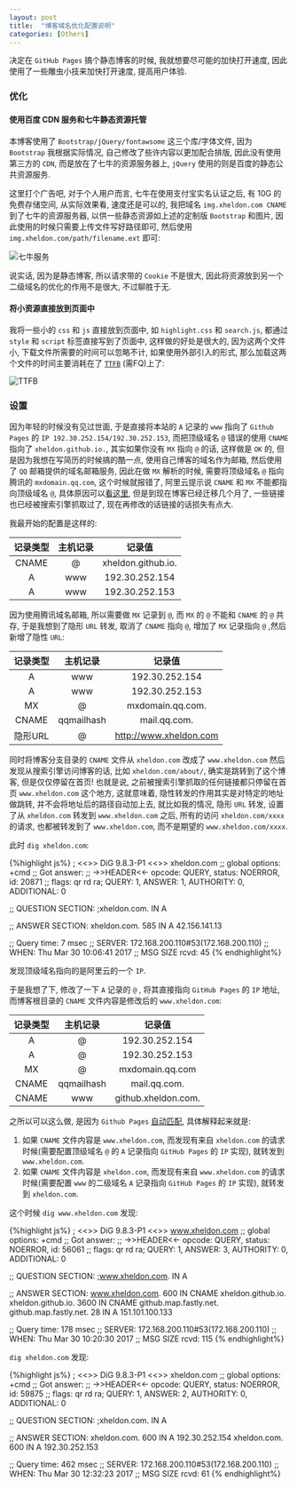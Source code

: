 ```yaml
---
layout: post
title:  "博客域名优化配置说明"
categories: [Others]
---
```


决定在 `GitHub Pages` 搞个静态博客的时候, 我就想要尽可能的加快打开速度, 因此使用了一些雕虫小技来加快打开速度, 提高用户体验.

### 优化

#### 使用百度 CDN 服务和七牛静态资源托管

本博客使用了 `Bootstrap/jQuery/fontawsome` 这三个库/字体文件, 因为 `Bootstrap` 我根据实际情况, 自己修改了些许内容以更加配合排版, 因此没有使用第三方的 `CDN`, 而是放在了七牛的资源服务器上, `jQuery` 使用的则是百度的静态公共资源服务.

这里打个广告吧, 对于个人用户而言, 七牛在使用支付宝实名认证之后, 有 10G 的免费存储空间, 从实际效果看, 速度还是可以的, 我把域名 `img.xheldon.com CNAME` 到了七牛的资源服务器, 以供一些静态资源如上述的定制版 `Bootstrap` 和图片, 因此使用的时候只需要上传文件写好路径即可, 然后使用 `img.xheldon.com/path/filename.ext` 即可:

![七牛服务](http://img.xheldon.com/img/qiniu.png "七牛服务")

说实话, 因为是静态博客, 所以请求带的 `Cookie` 不是很大, 因此将资源放到另一个二级域名的优化的作用不是很大, 不过聊胜于无.

#### 将小资源直接放到页面中

我将一些小的 `css` 和 `js` 直接放到页面中, 如 `highlight.css` 和 `search.js`, 都通过 `style` 和 `script` 标签直接写到了页面中, 这样做的好处是很大的, 因为这两个文件小, 下载文件所需要的时间可以忽略不计, 如果使用外部引入的形式, 那么加载这两个文件的时间主要消耗在了 <a href="https://developers.google.com/web/tools/chrome-devtools/network-performance/reference#timing" target="_blank">`TTFB`</a> (需FQ)上了: 

![TTFB](http://img.xheldon.com/img/TTFB.png "TTFB")

### 设置

因为年轻的时候没有见过世面, 于是直接将本站的 `A` 记录的 `www` 指向了 `Github Pages` 的 `IP 192.30.252.154/192.30.252.153`, 而把顶级域名 `@` 错误的使用 `CNAME` 指向了 `xheldon.github.io.`, 其实如果你没有 `MX` 指向 `@` 的话, 这样做是 `OK` 的, 但是因为我想在写简历的时候搞的酷一点, 使用自己博客的域名作为邮箱, 然后使用了 `QQ` 邮箱提供的域名邮箱服务, 因此在做 `MX` 解析的时候, 需要将顶级域名 `@`
指向腾讯的 `mxdomain.qq.com`, 这个时候就报错了, 阿里云提示说 `CNAME` 和 `MX` 不能都指向顶级域名 `@`, 具体原因可以<a href="https://www.zhihu.com/question/21128056" target="_blank">看这里</a>, 但是到现在博客已经迁移几个月了, 一些链接也已经被搜索引擎抓取过了, 现在再修改的话链接的话损失有点大. 

我最开始的配置是这样的:

| 记录类型   | 主机记录| 记录值 |
|:------:|:------:|:------:|
| CNAME | @ | xheldon.github.io. |
| A | www | 192.30.252.154 |
| A | www | 192.30.252.153 |

因为使用腾讯域名邮箱, 所以需要做 `MX` 记录到 `@`, 而 `MX` 的 `@` 不能和 `CNAME` 的 `@` 共存, 于是我想到了隐形 `URL` 转发, 取消了 `CNAME` 指向 `@`, 增加了 `MX` 记录指向 `@` ,然后新增了隐性 `URL`:

| 记录类型 | 主机记录 | 记录值 |
| :------:| :------: | :------: |
| A | www | 192.30.252.154 |
| A | www | 192.30.252.153 |
| MX | @ | mxdomain.qq.com. |
| CNAME | qqmailhash | mail.qq.com. |
| 隐形URL | @ | http://www.xheldon.com |

同时将博客分支目录的 `CNAME` 文件从 `xheldon.com` 改成了 `www.xheldon.com` 然后发现从搜索引擎访问博客的话, 比如 `xheldon.com/about/`, 确实是跳转到了这个博客, 但是仅仅停留在首页! 也就是说, 之前被搜索引擎抓取的任何链接都只停留在首页 `www.xheldon.com` 这个地方, 这就意味着, 隐性转发的作用其实是对特定的地址做跳转, 并不会将地址后的路径自动加上去, 就比如我的情况, 隐形 `URL` 转发, 设置了从 `xheldon.com` 转发到 `www.xheldon.com` 之后, 所有的访问 `xheldon.com/xxxx` 的请求, 也都被转发到了 `www.xheldon.com`, 而不是期望的 `www.xheldon.com/xxxx`.

此时 `dig xheldon.com`:

{%highlight js%}
; <<>> DiG 9.8.3-P1 <<>> xheldon.com
;; global options: +cmd
;; Got answer:
;; ->>HEADER<<- opcode: QUERY, status: NOERROR, id: 20871
;; flags: qr rd ra; QUERY: 1, ANSWER: 1, AUTHORITY: 0, ADDITIONAL: 0

;; QUESTION SECTION:
;xheldon.com.			IN	A

;; ANSWER SECTION:
xheldon.com.		585	IN	A	42.156.141.13

;; Query time: 7 msec
;; SERVER: 172.168.200.110#53(172.168.200.110)
;; WHEN: Thu Mar 30 10:06:41 2017
;; MSG SIZE  rcvd: 45
{% endhighlight%}

发现顶级域名指向的是阿里云的一个 `IP`.

于是我想了下, 修改了一下 `A` 记录的 `@` , 将其直接指向 `GitHub Pages` 的 `IP` 地址, 而博客根目录的 `CNAME` 文件内容是修改后的 `www.xheldon.com`:

| 记录类型 | 主机记录 | 记录值 |
| :------:| :------: | :------: |
| A | @ | 192.30.252.154 |
| A | @ | 192.30.252.153 |
| MX | @ | mxdomain.qq.com |
| CNAME | qqmailhash | mail.qq.com. |
| CNAME | www | github.xheldon.com. |

之所以可以这么做, 是因为 `Github Pages` <a href="https://help.github.com/articles/setting-up-an-apex-domain-and-www-subdomain/" target="_blank">自动匹配</a>, 具体解释起来就是: 

1. 如果 `CNAME` 文件内容是 `www.xheldon.com`, 而发现有来自 `xheldon.com` 的请求时候(需要配置顶级域名 `@` 的 `A` 记录指向 `GitHub Pages` 的 `IP` 实现), 就转发到 `www.xheldon.com`.
2. 如果 `CNAME` 文件内容是 `xheldon.com`, 而发现有来自 `www.xheldon.com` 的请求时候(需要配置 `www` 的二级域名 `A` 记录指向 `GitHub Pages` 的 `IP` 实现), 就转发到 `xheldon.com`.

这个时候 `dig www.xheldon.com` 发现:

{%highlight js%}
; <<>> DiG 9.8.3-P1 <<>> www.xheldon.com
;; global options: +cmd
;; Got answer:
;; ->>HEADER<<- opcode: QUERY, status: NOERROR, id: 56061
;; flags: qr rd ra; QUERY: 1, ANSWER: 3, AUTHORITY: 0, ADDITIONAL: 0

;; QUESTION SECTION:
;www.xheldon.com.		IN	A

;; ANSWER SECTION:
www.xheldon.com.	600	IN	CNAME	xheldon.github.io.
xheldon.github.io.	3600	IN	CNAME	github.map.fastly.net.
github.map.fastly.net.  28  IN      A      151.101.100.133

;; Query time: 178 msec
;; SERVER: 172.168.200.110#53(172.168.200.110)
;; WHEN: Thu Mar 30 10:20:30 2017
;; MSG SIZE  rcvd: 115
{% endhighlight%}

`dig xheldon.com` 发现: 

{%highlight js%}
; <<>> DiG 9.8.3-P1 <<>> xheldon.com
;; global options: +cmd
;; Got answer:
;; ->>HEADER<<- opcode: QUERY, status: NOERROR, id: 59875
;; flags: qr rd ra; QUERY: 1, ANSWER: 2, AUTHORITY: 0, ADDITIONAL: 0

;; QUESTION SECTION:
;xheldon.com.			IN	A

;; ANSWER SECTION:
xheldon.com.		600	IN	A	192.30.252.154
xheldon.com.		600	IN	A	192.30.252.153

;; Query time: 462 msec
;; SERVER: 172.168.200.110#53(172.168.200.110)
;; WHEN: Thu Mar 30 12:32:23 2017
;; MSG SIZE  rcvd: 61
{% endhighlight%}









